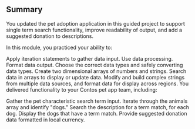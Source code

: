 ## Summary

You updated the pet adoption application in this guided project to support single term search functionality, improve readability of output, and add a suggested donation to descriptions.

In this module, you practiced your ability to:

Apply iteration statements to gather data input.
Use data processing.
Format data output.
Choose the correct data types and safely converting data types.
Create two dimensional arrays of numbers and strings.
Search data in arrays to display or update data.
Modify and build complex strings from multiple data sources, and format data for display across regions.
You delivered functionality to your Contos pet app team, including:

Gather the pet characteristic search term input.
Iterate through the animals array and identify "dogs."
Search the description for a term match, for each dog.
Display the dogs that have a term match.
Provide suggested donation data formatted in local currency.